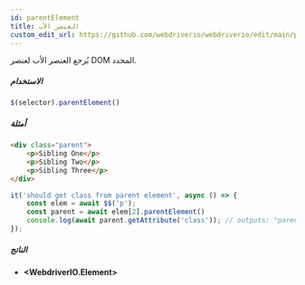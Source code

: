 ```yaml
---
id: parentElement
title: العنصر الأب
custom_edit_url: https://github.com/webdriverio/webdriverio/edit/main/packages/webdriverio/src/commands/element/parentElement.ts
---
```


يُرجع العنصر الأب لعنصر DOM المحدد.

##### الاستخدام

```js
$(selector).parentElement()
```

##### أمثلة

```html title="index.html"
<div class="parent">
    <p>Sibling One</p>
    <p>Sibling Two</p>
    <p>Sibling Three</p>
</div>
```

```js title="parentElement.js"
it('should get class from parent element', async () => {
    const elem = await $$('p');
    const parent = await elem[2].parentElement()
    console.log(await parent.getAttribute('class')); // outputs: "parent"
});
```

##### الناتج

- **&lt;WebdriverIO.Element&gt;**